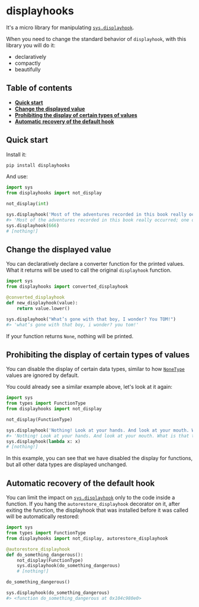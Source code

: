 # displayhooks

It's a micro library for manipulating [`sys.displayhook`](https://docs.python.org/3/library/sys.html#sys.displayhook).

When you need to change the standard behavior of `displayhook`, with this library you will do it:

- declaratively
- compactly
- beautifully


## Table of contents

- [**Quick start**](#quick-start)
- [**Change the displayed value**](#change-the-displayed-value)
- [**Prohibiting the display of certain types of values**](#prohibiting-the-display-of-certain-types-of-values)
- [**Automatic recovery of the default hook**](#automatic-recovery-of-the-default-hook)


## Quick start

Install it:

```bash
pip install displayhooks
```

And use:

```python
import sys
from displayhooks import not_display

not_display(int)

sys.displayhook('Most of the adventures recorded in this book really occurred; one or two were experiences of my own, the rest those of boys who were schoolmates of mine.')
#> 'Most of the adventures recorded in this book really occurred; one or two were experiences of my own, the rest those of boys who were schoolmates of mine.'
sys.displayhook(666)
# [nothing!]
```

## Change the displayed value

You can declaratively declare a converter function for the printed values. What it returns will be used to call the original `displayhook` function.

```python
import sys
from displayhooks import converted_displayhook

@converted_displayhook
def new_displayhook(value):
    return value.lower()

sys.displayhook("What’s gone with that boy, I wonder? You TOM!")
#> 'what’s gone with that boy, i wonder? you tom!'
```

If your function returns `None`, nothing will be printed.


## Prohibiting the display of certain types of values

You can disable the display of certain data types, similar to how [`NoneType`](https://docs.python.org/3/library/types.html#types.NoneType) values are ignored by default.

You could already see a similar example above, let's look at it again:

```python
import sys
from types import FunctionType
from displayhooks import not_display

not_display(FunctionType)

sys.displayhook('Nothing! Look at your hands. And look at your mouth. What is that truck?')
#> 'Nothing! Look at your hands. And look at your mouth. What is that truck?'
sys.displayhook(lambda x: x)
# [nothing!]
```

In this example, you can see that we have disabled the display for functions, but all other data types are displayed unchanged.


## Automatic recovery of the default hook

You can limit the impact on [`sys.displayhook`](https://docs.python.org/3/library/sys.html#sys.displayhook) only to the code inside a function. If you hang the `autorestore_displayhook` decorator on it, after exiting the function, the displayhook that was installed before it was called will be automatically restored:

```python
import sys
from types import FunctionType
from displayhooks import not_display, autorestore_displayhook

@autorestore_displayhook
def do_something_dangerous():
    not_display(FunctionType)
    sys.displayhook(do_something_dangerous)
    # [nothing!]

do_something_dangerous()

sys.displayhook(do_something_dangerous)
#> <function do_something_dangerous at 0x104c980e0>
```
